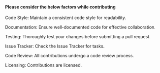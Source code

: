 #### Please consider the below factors while contributing
Code Style: Maintain a consistent code style for readability.

Documentation: Ensure well-documented code for effective collaboration.

Testing: Thoroughly test your changes before submitting a pull request.

Issue Tracker: Check the Issue Tracker for tasks.

Code Review: All contributions undergo a code review process.

Licensing: Contributions are licensed.
